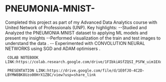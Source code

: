 # PNEUMONIA-MNIST-

Completed this project as part of my Advanced Data Analytics course  with United Network of Professionals (UNP). Key highlights: --Studied and Analyzed the PNEUMONIA MNIST dataset to applying ML models and present my insights --Performed visualization of the train and test images  to understand the data . -- Experimented with CONVOLUTION NEURAL NETWORKS using SGD and ADAM optimisers .
     
     
     COLAB NOTEBOOK LINK:https://colab.research.google.com/drive/1FIbkiASfZQSI_PSFW_uim1EXoN9f3E2Z#scrollTo=I09sUrWN0ZHJ
     
     PRESENTATION LINK:https://drive.google.com/file/d/1E0fJO-4C2D-LBYMW8BK8Uzo00HrX1ZBC/view?usp=share_link
